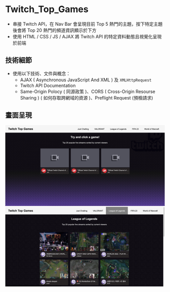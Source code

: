 # Twitch_Top_Games
* 串接 Twitch API，在 Nav Bar 會呈現目前 Top 5 熱門的主題，按下特定主題後會將 Top 20 熱門的頻道資訊顯示於下方
* 使用 HTML / CSS / JS / AJAX 將 Twitch API 的特定資料動態且視覺化呈現於前端
## 技術細節
* 使用以下技術、文件與概念：
  * AJAX ( Asynchronous JavaScript And XML ) 及 `XMLHttpRequest`
  * Twitch API Documentation
  * Same-Origin Polocy ( 同源政策 )、CORS ( Cross-Origin Resourse Sharing ) ( 如何存取跨網域的資源 )、Preflight Request (預檢請求)
## 畫面呈現
![GITHUB](https://github.com/LazyBoneJC/Twitch_Top_Games/blob/master/pic/twitch_top_games_1.png)
![GITHUB](https://github.com/LazyBoneJC/Twitch_Top_Games/blob/master/pic/twitch_top_games_2.png)
